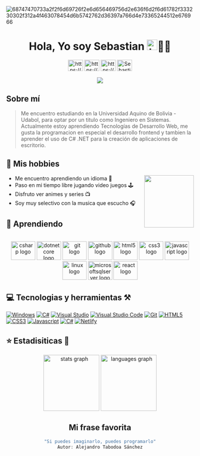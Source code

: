 ![68747470733a2f2f6d69726f2e6d656469756d2e636f6d2f6d61782f333230302f312a4f463078454d6b5742762d36397a766d4e73365244512e676966](https://user-images.githubusercontent.com/88981225/208567456-16aa3473-df7a-4ed1-8d03-b07f5fc755ab.gif)
<h1 align="center">Hola, Yo soy Sebastian <img src="https://user-images.githubusercontent.com/1303154/88677602-1635ba80-d120-11ea-84d8-d263ba5fc3c0.gif" width="28px" alt=" hola"/>👨‍💻</h1>

<div align="center">
<a href="https://www.linkedin.com/in/sebastiandurancaballero/" target="_blank"><img align="center" src="https://raw.githubusercontent.com/rahuldkjain/github-profile-readme-generator/master/src/images/icons/Social/linked-in-alt.svg" alt="https://www.linkedin.com/in/sebastiandurancaballero/" height="30" width="40" /></a>
<a href="https://www.facebook.com/profile.php?id=100005727317608&mibextid=ZbWKwL" target="_blank"><img align="center" src="https://raw.githubusercontent.com/rahuldkjain/github-profile-readme-generator/master/src/images/icons/Social/facebook.svg" alt="https://www.facebook.com/profile.php?id=100005727317608&mibextid=ZbWKwL" height="30" width="40" /></a>
<a href="https://www.instagram.com/sebastian_172_duran_/" target="_blank"><img align="center" src="https://raw.githubusercontent.com/rahuldkjain/github-profile-readme-generator/master/src/images/icons/Social/instagram.svg" alt="https://www.instagram.com/sebastian_172_duran_/" height="30" width="40" /></a>
<a href="https://discord.gg/Sebastian Duran Caballero#4747" target="_blank"><img align="center" src="https://raw.githubusercontent.com/rahuldkjain/github-profile-readme-generator/master/src/images/icons/Social/discord.svg" alt="Sebastian Duran Caballero#4747" height="30" width="40" /></a>
</div> </br>

<div align="center">
  <img src="https://profile-counter.glitch.me/sebastianDuranC/count.svg?"  />
</div>

## Sobre mí
>Me encuentro estudiando en la Universidad Aquino de Bolivia - Udabol, para optar por un titulo como Ingeniero en Sistemas.</br>
Actualmente estoy aprendiendo Tecnologías de Desarrollo Web, me gusta la programacion en especial el desarrollo frontend y tambien la aprender el uso de C# .NET para la creación de aplicaciones de escritorio.


## 🔮 Mis hobbies </br>
<img align="right" width="133" height="140" src="https://media.giphy.com/media/H3JHrs7JC6duvenDW8/giphy.gif"  />

* Me encuentro aprendiendo un idioma 📕</br>
* Paso en mi tiempo libre jugando video juegos 🕹️</br>
* Disfruto ver animes y series 📺</br>
* Soy muy selectivo con la musica que escucho 🎧

## 🧠 Aprendiendo
<br clear="both">

<div align="center">
  <img src="https://cdn.jsdelivr.net/gh/devicons/devicon/icons/csharp/csharp-original.svg" height="50" width="65" alt="csharp logo"  />
  <img src="https://cdn.jsdelivr.net/gh/devicons/devicon/icons/dotnetcore/dotnetcore-original.svg" height="50" width="65" alt="dotnetcore logo"  />
  <img src="https://cdn.jsdelivr.net/gh/devicons/devicon/icons/git/git-original.svg" height="50" width="65" alt="git logo"  />
  <img src="https://cdn.jsdelivr.net/gh/devicons/devicon/icons/github/github-original.svg" height="50" width="65" alt="github logo"  />
  <img src="https://cdn.jsdelivr.net/gh/devicons/devicon/icons/html5/html5-original.svg" height="50" width="65" alt="html5 logo"  />
  <img src="https://cdn.jsdelivr.net/gh/devicons/devicon/icons/css3/css3-original.svg" height="50" width="65" alt="css3 logo"  />
  <img src="https://cdn.jsdelivr.net/gh/devicons/devicon/icons/javascript/javascript-original.svg" height="50" width="65" alt="javascript logo"  />
  <img src="https://cdn.jsdelivr.net/gh/devicons/devicon/icons/linux/linux-original.svg" height="50" width="65" alt="linux logo"  />
  <img src="https://cdn.jsdelivr.net/gh/devicons/devicon/icons/microsoftsqlserver/microsoftsqlserver-plain.svg" height="50" width="65" alt="microsoftsqlserver logo"  />
  <img src="https://cdn.jsdelivr.net/gh/devicons/devicon/icons/react/react-original.svg" height="50" width="65" alt="react logo"  />
</div>

## 💻 Tecnologias y herramientas ⚒️

[![Windows](https://img.shields.io/badge/Windows-0078D6?style=for-the-badge&logo=windows&logoColor=white)](https://www.microsoft.com/es-es/windows?r=1)
[![C#](https://img.shields.io/badge/C%23-239120?style=for-the-badge&logo=c-sharp&logoColor=white)](https://learn.microsoft.com/en-us/dotnet/csharp/)
[![Visual Studio](https://img.shields.io/badge/Visual_Studio-5C2D91?style=for-the-badge&logo=visual%20studio&logoColor=white)](https://visualstudio.microsoft.com/es/vs/)
[![Visual Studio Code](https://img.shields.io/badge/Visual_Studio_Code-0078D4?style=for-the-badge&logo=visual%20studio%20code&logoColor=white)](https://code.visualstudio.com/)
[![Git](https://img.shields.io/badge/GIT-E44C30?style=for-the-badge&logo=git&logoColor=white)](https://git-scm.com/book/en/v2)
[![HTML5](https://img.shields.io/badge/HTML5-E34F26?style=for-the-badge&logo=html5&logoColor=white)](https://developer.mozilla.org/en-US/docs/Web/HTML)
[![CSS3](https://img.shields.io/badge/CSS3-1572B6?style=for-the-badge&logo=css3&logoColor=white)](https://www.w3schools.com/css/default.asp)
[![Javascript](https://img.shields.io/badge/JavaScript-F7DF1E?style=for-the-badge&logo=javascript&logoColor=black)](https://devdocs.io/javascript/)
[![C#](https://img.shields.io/badge/.NET-5C2D91?style=for-the-badge&logo=.net&logoColor=white)](https://learn.microsoft.com/es-es/dotnet/)
[![Netlify](https://img.shields.io/badge/Netlify-00C7B7?style=for-the-badge&logo=netlify&logoColor=white)](https://www.netlify.com/)

## ⭐ Estadisiticas 🎢

<div align="center">
  
<img src="https://github-readme-stats.vercel.app/api?hide_title=false&hide_rank=false&show_icons=true&include_all_commits=true&count_private=true&disable_animations=false&theme=gotham&locale=es&hide_border=false&custom_title=Estadisticas de GitHub&username=sebastianDuranC" height="150" alt="stats graph"/>

<img src="https://github-readme-stats.vercel.app/api/top-langs?locale=es&hide_title=false&layout=compact&card_width=320&langs_count=5&theme=gruvbox_light&hide_border=false&custom_title=Lenguajes que mas uso&username=sebastianDuranC" height="150" alt="languages graph"/>
</div>

<div align="center">
  
  ## Mi frase favorita
  ```js
  "Si puedes imaginarlo, puedes programarlo"
  Autor: Alejandro Tabodoa Sánchez
  ```
<div/>
